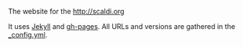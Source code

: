 The website for the http://scaldi.org

It uses [Jekyll](http://jekyllrb.com/) and [gh-pages](https://pages.github.com/). All URLs and versions are gathered in the [_config.yml](https://github.com/scaldi/scaldi-website/blob/master/_config.yml).
